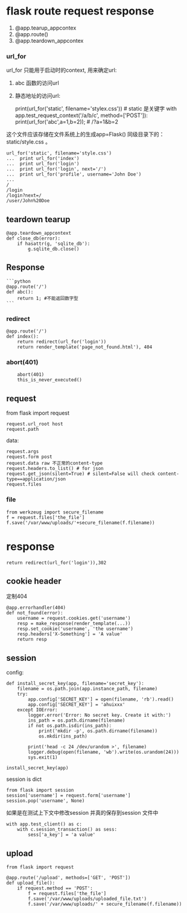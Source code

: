 # flask route request response
1. @app.tearup_appcontex
1. @app.route()
1. @app.teardown_appcontex

### url_for
url_for 只能用于启动时的context, 用来确定url:
1. abc 函数的访问url
2. 静态地址的访问url: 

    print(url_for('static', filename='stylex.css')) # static 是关键字
    with app.test_request_context('/a/b/c', method=['POST']):
        print(url_for('abc',a=1,b=2)); # /?a=1&b=2

这个文件应该存储在文件系统上的生成app=Flask() 同级目录下的： static/style.css 。 

    url_for('static', filename='style.css')
    ...  print url_for('index')
    ...  print url_for('login')
    ...  print url_for('login', next='/')
    ...  print url_for('profile', username='John Doe')
    ...
    /
    /login
    /login?next=/
    /user/John%20Doe

## teardown tearup

    @app.teardown_appcontext
    def close_db(error):
        if hasattr(g, 'sqlite_db'):
            g.sqlite_db.close()

## Response

    ```python
    @app.route('/')
    def abc(): 
        return 1; #不能返回数字型
    ```

### redirect
    @app.route('/')
    def index():
        return redirect(url_for('login'))
        return render_template('page_not_found.html'), 404

### abort(401)

        abort(401)
        this_is_never_executed()

## request
from flask import request

    request.url_root host
    request.path

data:

    request.args
    request.form post
    request.data raw 不正常的content-type
    request.headers.to_list() # for json
    request.get_json(silent=True) # silent=False will check content-type==application/json
    request.files

### file

    from werkzeug import secure_filename
    f = request.files['the_file']
    f.save('/var/www/uploads/'+secure_filename(f.filename))

# response
    return redirect(url_for('login')),302

## cookie header
定制404

    @app.errorhandler(404)
    def not_found(error):
        username = request.cookies.get('username')
        resp = make_response(render_template(...))
        resp.set_cookie('username', 'the username')
        resp.headers['X-Something'] = 'A value'
        return resp

## session
config:

    def install_secret_key(app, filename='secret_key'):
        filename = os.path.join(app.instance_path, filename)
        try:
            app.config['SECRET_KEY'] = open(filename, 'rb').read()
            app.config['SECRET_KEY'] = 'ahuixxx'
        except IOError:
            logger.error('Error: No secret key. Create it with:')
            ins_path = os.path.dirname(filename)
            if not os.path.isdir(ins_path):
                print('mkdir -p', os.path.dirname(filename))
                os.mkdir(ins_path)
            
            print('head -c 24 /dev/urandom >', filename)
            logger.debug(open(filename, 'wb').write(os.urandom(24)))
            sys.exit(1)

    install_secret_key(app)

session is dict

    from flask import session
    session['username'] = request.form['username']
    session.pop('username', None)

如果是在测试上下文中修改session 并真的保存到session 文件中

    with app.test_client() as c:
        with c.session_transaction() as sess:
            sess['a_key'] = 'a value'

## upload
    from flask import request

    @app.route('/upload', methods=['GET', 'POST'])
    def upload_file():
        if request.method == 'POST':
            f = request.files['the_file']
            f.save('/var/www/uploads/uploaded_file.txt')
            f.save('/var/www/uploads/' + secure_filename(f.filename))
